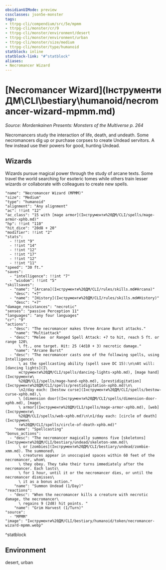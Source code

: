 ```yaml
---
obsidianUIMode: preview
cssclasses: json5e-monster
tags:
- ttrpg-cli/compendium/src/5e/mpmm
- ttrpg-cli/monster/cr/9
- ttrpg-cli/monster/environment/desert
- ttrpg-cli/monster/environment/urban
- ttrpg-cli/monster/size/medium
- ttrpg-cli/monster/type/humanoid
statblock: inline
statblock-link: "#^statblock"
aliases:
- Necromancer Wizard
---
```

# [Necromancer Wizard](Інструменти ДМ\CLI\bestiary\humanoid/necromancer-wizard-mpmm.md)
*Source: Mordenkainen Presents: Monsters of the Multiverse p. 264*  

Necromancers study the interaction of life, death, and undeath. Some necromancers dig up or purchase corpses to create Undead servitors. A few instead use their powers for good, hunting Undead.

## Wizards

Wizards pursue magical power through the study of arcane texts. Some travel the world searching for esoteric tomes while others train lesser wizards or collaborate with colleagues to create new spells.

```statblock
"name": "Necromancer Wizard (MPMM)"
"size": "Medium"
"type": "humanoid"
"alignment": "Any alignment"
"ac": !!int "12"
"ac_class": "15 with [mage armor](Інструменти%20ДМ/CLI/spells/mage-armor-xphb.md)"
"hp": !!int "110"
"hit_dice": "20d8 + 20"
"modifier": !!int "2"
"stats":
  - !!int "9"
  - !!int "14"
  - !!int "12"
  - !!int "17"
  - !!int "12"
  - !!int "11"
"speed": "30 ft."
"saves":
  - "intelligence": !!int "7"
  - "wisdom": !!int "5"
"skillsaves":
  - "name": "[Arcana](Інструменти%20ДМ/CLI/rules/skills.md#Arcana)"
    "desc": "+7"
  - "name": "[History](Інструменти%20ДМ/CLI/rules/skills.md#History)"
    "desc": "+7"
"damage_resistances": "necrotic"
"senses": "passive Perception 11"
"languages": "any four languages"
"cr": "9"
"actions":
  - "desc": "The necromancer makes three Arcane Burst attacks."
    "name": "Multiattack"
  - "desc": "Melee  or Ranged Spell Attack: +7 to hit, reach 5 ft. or range 120\
      \ ft., one target. Hit: 25 (4d10 + 3) necrotic damage."
    "name": "Arcane Burst"
  - "desc": "The necromancer casts one of the following spells, using Intelligence\
      \ as the spellcasting ability (spell save DC 15):\n\nAt will: [dancing lights](І\
      нструменти%20ДМ/CLI/spells/dancing-lights-xphb.md), [mage hand](Інструменти\
      %20ДМ/CLI/spells/mage-hand-xphb.md), [prestidigitation](Інструменти%20ДМ/CLI/spells/prestidigitation-xphb.md)\n\
      \n2/day each: [bestow curse](Інструменти%20ДМ/CLI/spells/bestow-curse-xphb.md),\
      \ [dimension door](Інструменти%20ДМ/CLI/spells/dimension-door-xphb.md), [mage\
      \ armor](Інструменти%20ДМ/CLI/spells/mage-armor-xphb.md), [web](Інструменти\
      %20ДМ/CLI/spells/web-xphb.md)\n\n1/day each: [circle of death](Інструмен\
      ти%20ДМ/CLI/spells/circle-of-death-xphb.md)"
    "name": "Spellcasting"
"bonus_actions":
  - "desc": "The necromancer magically summons five [skeletons](Інструменти%20ДМ/CLI/bestiary/undead/skeleton-xmm.md)\
      \ or [zombies](Інструменти%20ДМ/CLI/bestiary/undead/zombie-xmm.md). The summoned\
      \ creatures appear in unoccupied spaces within 60 feet of the necromancer, whom\
      \ they obey. They take their turns immediately after the necromancer. Each lasts\
      \ for 1 hour, until it or the necromancer dies, or until the necromancer dismisses\
      \ it as a bonus action."
    "name": "Summon Undead (1/Day)"
"reactions":
  - "desc": "When the necromancer kills a creature with necrotic damage, the necromancer\
      \ regains 9 (2d8) hit points. "
    "name": "Grim Harvest (1/Turn)"
"source":
  - "MPMM"
"image": "Інструменти%20ДМ/CLI/bestiary/humanoid/token/necromancer-wizard-mpmm.webp"
```
^statblock

## Environment

desert, urban